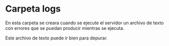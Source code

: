 # Carpeta logs

En esta carpeta se creara cuando se ejecute el servidor un archivo de texto con errores que se puedan producir mientras se ejecuta.

Este archivo de texto puede ir bien para depurar.

